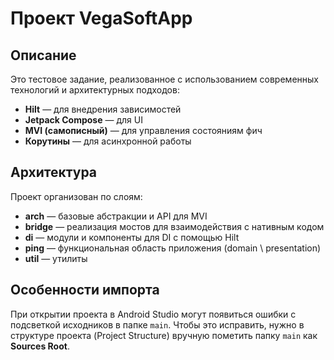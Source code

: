 # Проект VegaSoftApp

## Описание

Это тестовое задание, реализованное с использованием современных технологий и архитектурных подходов:

- **Hilt** — для внедрения зависимостей
- **Jetpack Compose** — для UI
- **MVI (самописный)** — для управления состояниям фич
- **Корутины** — для асинхронной работы

## Архитектура

Проект организован по слоям:

- **arch** — базовые абстракции и API для MVI
- **bridge** — реализация мостов для взаимодействия с нативным кодом
- **di** — модули и компоненты для DI с помощью Hilt
- **ping** — функциональная область приложения (domain \ presentation)
- **util** — утилиты

## Особенности импорта

При открытии проекта в Android Studio могут появиться ошибки с подсветкой исходников в папке `main`. Чтобы это исправить, нужно в структуре проекта (Project Structure) вручную пометить папку `main` как **Sources Root**.
